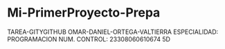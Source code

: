 # Mi-PrimerProyecto-Prepa
TAREA-GITYGITHUB
OMAR-DANIEL-ORTEGA-VALTIERRA
ESPECIALIDAD: PROGRAMACION
NUM. CONTROL: 23308060610674
5D
